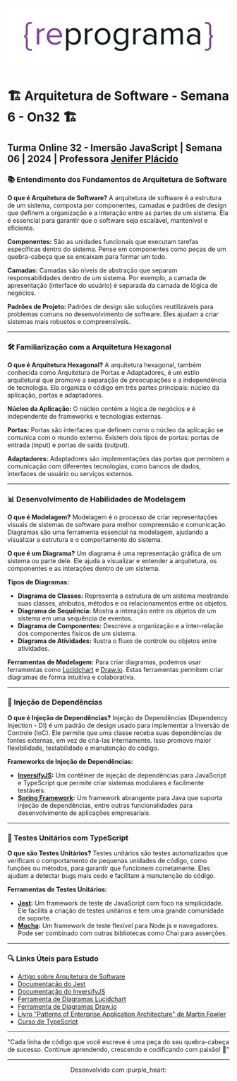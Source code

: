 <h1 align="center">
  <img src="assets/reprograma-fundos-claros.png" alt="logo reprograma" width="500">
</h1>

# 🏗️ Arquitetura de Software - Semana 6 - On32 🏗️

Turma Online 32 - Imersão JavaScript | Semana 06 | 2024 | Professora [Jenifer Plácido](https://www.linkedin.com/in/jenifer-pl%C3%A1cido-00b5611ab/)
---

### 📚 Entendimento dos Fundamentos de Arquitetura de Software

**O que é Arquitetura de Software?**
A arquitetura de software é a estrutura de um sistema, composta por componentes, camadas e padrões de design que definem a organização e a interação entre as partes de um sistema. Ela é essencial para garantir que o software seja escalável, mantenível e eficiente.

**Componentes:**
São as unidades funcionais que executam tarefas específicas dentro do sistema. Pense em componentes como peças de um quebra-cabeça que se encaixam para formar um todo.

**Camadas:**
Camadas são níveis de abstração que separam responsabilidades dentro de um sistema. Por exemplo, a camada de apresentação (interface do usuário) é separada da camada de lógica de negócios.

**Padrões de Projeto:**
Padrões de design são soluções reutilizáveis para problemas comuns no desenvolvimento de software. Eles ajudam a criar sistemas mais robustos e compreensíveis.

---

### 🛠️ Familiarização com a Arquitetura Hexagonal

**O que é Arquitetura Hexagonal?**
A arquitetura hexagonal, também conhecida como Arquitetura de Portas e Adaptadores, é um estilo arquitetural que promove a separação de preocupações e a independência de tecnologia. Ela organiza o código em três partes principais: núcleo da aplicação, portas e adaptadores.

**Núcleo da Aplicação:**
O núcleo contém a lógica de negócios e é independente de frameworks e tecnologias externas.

**Portas:**
Portas são interfaces que definem como o núcleo da aplicação se comunica com o mundo externo. Existem dois tipos de portas: portas de entrada (input) e portas de saída (output).

**Adaptadores:**
Adaptadores são implementações das portas que permitem a comunicação com diferentes tecnologias, como bancos de dados, interfaces de usuário ou serviços externos.

---

### 📊 Desenvolvimento de Habilidades de Modelagem

**O que é Modelagem?**
Modelagem é o processo de criar representações visuais de sistemas de software para melhor compreensão e comunicação. Diagramas são uma ferramenta essencial na modelagem, ajudando a visualizar a estrutura e o comportamento do sistema.

**O que é um Diagrama?**
Um diagrama é uma representação gráfica de um sistema ou parte dele. Ele ajuda a visualizar e entender a arquitetura, os componentes e as interações dentro de um sistema.

**Tipos de Diagramas:**

- **Diagrama de Classes:** Representa a estrutura de um sistema mostrando suas classes, atributos, métodos e os relacionamentos entre os objetos.
- **Diagrama de Sequência:** Mostra a interação entre os objetos de um sistema em uma sequência de eventos.
- **Diagrama de Componentes:** Descreve a organização e a inter-relação dos componentes físicos de um sistema.
- **Diagrama de Atividades:** Ilustra o fluxo de controle ou objetos entre atividades.

**Ferramentas de Modelagem:**
Para criar diagramas, podemos usar ferramentas como [Lucidchart](https://www.lucidchart.com) e [Draw.io](https://www.draw.io). Estas ferramentas permitem criar diagramas de forma intuitiva e colaborativa.

---

### 💉 Injeção de Dependências

**O que é Injeção de Dependências?**
Injeção de Dependências (Dependency Injection - DI) é um padrão de design usado para implementar a Inversão de Controle (IoC). Ele permite que uma classe receba suas dependências de fontes externas, em vez de criá-las internamente. Isso promove maior flexibilidade, testabilidade e manutenção do código.

**Frameworks de Injeção de Dependências:**

- **[InversifyJS](https://inversify.io):** Um contêiner de injeção de dependências para JavaScript e TypeScript que permite criar sistemas modulares e facilmente testáveis.
- **[Spring Framework](https://spring.io):** Um framework abrangente para Java que suporta injeção de dependências, entre outras funcionalidades para desenvolvimento de aplicações empresariais.

---

### 🧪 Testes Unitários com TypeScript

**O que são Testes Unitários?**
Testes unitários são testes automatizados que verificam o comportamento de pequenas unidades de código, como funções ou métodos, para garantir que funcionem corretamente. Eles ajudam a detectar bugs mais cedo e facilitam a manutenção do código.

**Ferramentas de Testes Unitários:**

- **[Jest](https://jestjs.io):** Um framework de teste de JavaScript com foco na simplicidade. Ele facilita a criação de testes unitários e tem uma grande comunidade de suporte.
- **[Mocha](https://mochajs.org):** Um framework de teste flexível para Node.js e navegadores. Pode ser combinado com outras bibliotecas como Chai para asserções.

---

### 🔍 Links Úteis para Estudo

- [Artigo sobre Arquitetura de Software](https://www.martinfowler.com/articles/architecture-of-systems.html)
- [Documentação do Jest](https://jestjs.io/docs/en/getting-started)
- [Documentação do InversifyJS](https://inversify.io/docs.html)
- [Ferramenta de Diagramas Lucidchart](https://www.lucidchart.com)
- [Ferramenta de Diagramas Draw.io](https://www.draw.io)
- [Livro "Patterns of Enterprise Application Architecture" de Martin Fowler](https://martinfowler.com/books/eaa.html)
- [Curso de TypeScript](https://www.typescriptlang.org/docs/handbook/intro.html)

---


"Cada linha de código que você escreve é uma peça do seu quebra-cabeça de sucesso. Continue aprendendo, crescendo e codificando com paixão! 🌟"

---


<p align="center">
Desenvolvido com :purple_heart:  
</p>


